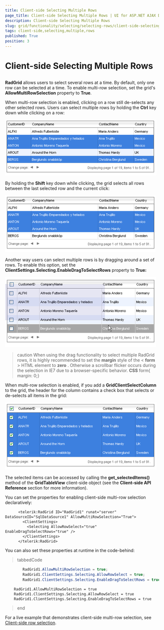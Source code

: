 ```yaml
---
title: Client-side Selecting Multiple Rows
page_title: Client-side Selecting Multiple Rows | UI for ASP.NET AJAX Documentation
description: Client-side Selecting Multiple Rows
slug: grid/functionality/selecting/selecting-rows/client-side-selecting-multiple-rows
tags: client-side,selecting,multiple,rows
published: True
position: 3
---
```


# Client-side Selecting Multiple Rows



## 

__RadGrid__ allows users to select several rows at a time. By default, only one row can be selected at a time. To enable multi-row selection, set the grid's __AllowMultiRowSelection__ property to __True__.

When multi-row selection is enabled, clicking on a row still de-selects any other selected rows. Users can select multiple rows by holding the __Ctrl__ key down while clicking on a row:

![Selection of Rows client-side](images/grd_SelectRows.png)

By holding the __Shift__ key down while clicking, the grid selects all rows between the last selected row and the current click:

![](images/ShiftSelect.PNG)

Another way users can select multiple rows is by dragging around a set of rows. To enable this option, set the __ClientSettings.Selecting.EnableDragToSelectRows__ property to __True:__

![Area Selection](images/grd_AreaSelect.png)

>caution When using the drag functionality to select multiple RadGrid rows, it is highly recommended to set the __margin__ style of the < __form__ > HTML element to __zero__ . Otherwise a scrollbar flicker occurs during the selection in IE7 due to a browser-specific behavior.
> __CSS__ 
>form{ margin: 0;}
>


When multi-row selection is enabled, if you add a __GridClientSelectColumn__ to the grid, the header for the column contains a check box that selects or de-selects all items in the grid:

![](images/GridClientSelectColumn.PNG)

The selected items can be accessed by calling the __get_selectedItems()__ method of the __GridTableView__ client-side object (see the __Client-side API Reference__ section for more information).

You can set the properties for enabling client-side multi-row selection declaratively:

````ASPNET
	  <telerik:RadGrid ID="RadGrid1" runat="server" DataSourceID="SqlDataSource1" AllowMultiRowSelection="True">
	    <ClientSettings>
	      <Selecting AllowRowSelect="true" EnableDragToSelectRows="true" />
	    </ClientSettings>
	  </telerik:RadGrid>
````



You can also set these properties at runtime in the code-behind:

>tabbedCode

````C#
	    RadGrid1.AllowMultiRowSelection = true;
	    RadGrid1.ClientSettings.Selecting.AllowRowSelect = true;
	    RadGrid1.ClientSettings.Selecting.EnableDragToSelectRows = true;			
````



````VB.NET
	RadGrid1.AllowMultiRowSelection = true
	RadGrid1.ClientSettings.Selecting.AllowRowSelect = true
	RadGrid1.ClientSettings.Selecting.EnableDragToSelectRows = true
````


>end

For a live example that demonstrates client-side multi-row selection, see [ Client-side row selection](http://demos.telerik.com/aspnet-ajax/Grid/Examples/Client/Selecting/DefaultCS.aspx).
